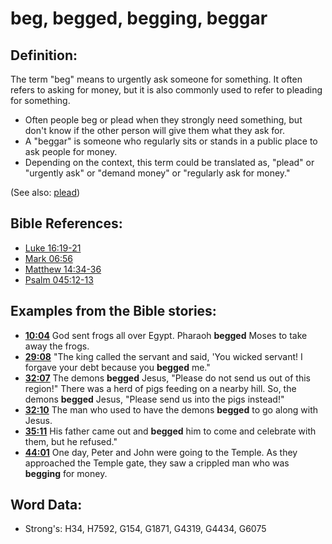 # beg, begged, begging, beggar #

## Definition: ##

The term "beg" means to urgently ask someone for something. It often refers to asking for money, but it is also commonly used to refer to pleading for something.

* Often people beg or plead when they strongly need something, but don't know if the other person will give them what they ask for.
* A "beggar" is someone who regularly sits or stands in a public place to ask people for money.
* Depending on the context, this term could be translated as, "plead" or "urgently ask" or "demand money" or "regularly ask for money."

(See also: [plead](../other/plead.md))

## Bible References: ##

* [Luke 16:19-21](rc://en/tn/help/luk/16/19)
* [Mark 06:56](rc://en/tn/help/mrk/06/56)
* [Matthew 14:34-36](rc://en/tn/help/mat/14/34)
* [Psalm 045:12-13](rc://en/tn/help/psa/045/012)

## Examples from the Bible stories: ##

* __[10:04](rc://en/tn/help/obs/10/04)__ God sent frogs all over Egypt. Pharaoh __begged__ Moses to take away the frogs.
* __[29:08](rc://en/tn/help/obs/29/08)__ "The king called the servant and said, 'You wicked servant! I forgave your debt because you __begged__ me."
* __[32:07](rc://en/tn/help/obs/32/07)__ The demons __begged__ Jesus, "Please do not send us out of this region!" There was a herd of pigs feeding on a nearby hill. So, the demons __begged__ Jesus, "Please send us into the pigs instead!"
* __[32:10](rc://en/tn/help/obs/32/10)__ The man who used to have the demons __begged__ to go along with Jesus.
* __[35:11](rc://en/tn/help/obs/35/11)__ His father came out and __begged__ him to come and celebrate with them, but he refused."
* __[44:01](rc://en/tn/help/obs/44/01)__ One day, Peter and John were going to the Temple. As they approached the Temple gate, they saw a crippled man who was __begging__ for money.

## Word Data: ##

* Strong's: H34, H7592, G154, G1871, G4319, G4434, G6075
